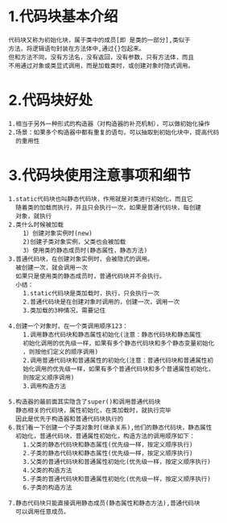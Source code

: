 # 1.代码块基本介绍

    代码块又称为初始化块，属于类中的成员[即 是类的一部分],类似于
    方法，将逻辑语句封装在方法体中,通过{}包起来。
    但和方法不同，没有方法名，没有返回，没有参数，只有方法体，而且
    不用通过对象或类显式调用，而是加载类时，或创建对象时隐式调用。

# 2.代码块好处

    1.相当于另外一种形式的构造器（对构造器的补充机制），可以做初始化操作
    2.场景：如果多个构造器中都有重复的语句，可以抽取到初始化块中，提高代码
      的重用性

# 3.代码块使用注意事项和细节

    1.static代码块也叫静态代码块，作用就是对类进行初始化，而且它
      随着类的加载而执行，并且只会执行一次，如果是普通代码块，每创建
      对象，就执行
    2.类什么时候被加载
        1）创建对象实例时(new)
        2)创建子类对象实例，父类也会被加载
        3）使用类的静态成员时(静态属性，静态方法)
    3.普通代码块，在创建对象实例时，会被隐式的调用。
      被创建一次，就会调用一次
      如果只是使用类的静态成员时，普通代码块并不会执行。
      小结：
        1.static代码块是类加载时，执行，只会执行一次
        2.普通代码块是在创建对象时调用的，创建一次，调用一次
        3.类加载的3种情况，需要记住

    4.创建一个对象时，在一个类调用顺序123：
        1.调用静态代码块和静态属性初始化(注意：静态代码块和静态属性
        初始化调用的优先级一样，如果有多个静态代码块和多个静态变量初始化
        ，则按他们定义的顺序调用)
        2.调用普通代码块和普通属性的初始化(注意：普通代码块和普通属性初
        始化调用的优先级一样，如果有多个普通代码块和多个普通属性初始化，
        则按定义顺序调用)
        3.调用构造方法

    5.构造器的最前面其实隐含了super()和调用普通代码块
      静态相关的代码块，属性初始化，在类加载时，就执行完毕
      因此是优先于构造器和普通代码块执行的
    6.我们看一下创建一个子类对象时(继承关系),他们的静态代码块，静态属性
      初始化，普通代码块，普通属性初始化，构造方法的调用顺序如下：
        1.父类的静态代码块和静态属性(优先级一样，按定义顺序执行)
        2.子类的静态代码块和静态属性(优先级一样，按定义顺序执行)
        3.父类的普通代码块和普通属性初始化(优先级一样，按定义顺序执行)
        4.父类的构造方法
        5.子类的普通代码块和普通属性初始化(优先级一样，按定义顺序执行)
        6.子类的构造方法

    7.静态代码块只能直接调用静态成员(静态属性和静态方法),普通代码块
      可以调用任意成员。
